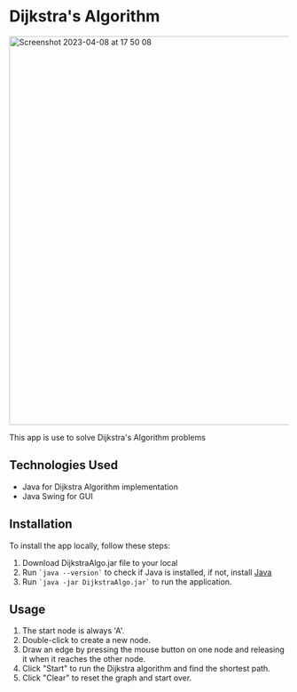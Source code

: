 <html>
<body>
  <h1>Dijkstra's Algorithm</h1>
	<img width="700" alt="Screenshot 2023-04-08 at 17 50 08" src="https://user-images.githubusercontent.com/94860261/231038062-0b52d71d-7152-4f43-bf48-9ed99137be20.png">
  <p>This app is use to solve Dijkstra's Algorithm problems</p>
  <h2>Technologies Used</h2>
  <ul>
    <li>Java for Dijkstra Algorithm implementation</li>
    <li>Java Swing for GUI</li>
  </ul>
  <h2>Installation</h2>
  <p>To install the app locally, follow these steps:</p>
  <ol>
    <li>Download DijkstraAlgo.jar file to your local</li>
    <li>Run <code>`java --version`</code> to check if Java is installed, if not, install <a href="https://www.oracle.com/uk/java/technologies/downloads/">Java</a></li>
    <li>Run <code>`java -jar DijkstraAlgo.jar`</code> to run the application.</li>
  </ol>
  <h2>Usage</h2>
  <ol>
    <li>The start node is always 'A'.</li>
    <li>Double-click to create a new node.</li>
    <li>Draw an edge by pressing the mouse button on one node and releasing it when it reaches the other node.</li>
    <li>Click "Start" to run the Dijkstra algorithm and find the shortest path.</li>
    <li>Click "Clear" to reset the graph and start over.</li>
  </ol>

</body>
</html>
